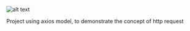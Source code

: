 ![alt text](https://i.imgur.com/Xu0uBsU.jpg)

Project using axios model, to demonstrate the concept of http request 

